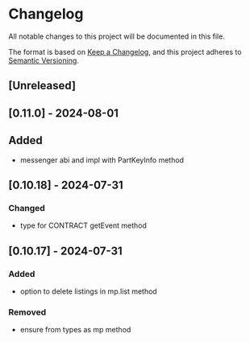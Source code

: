 # Changelog

All notable changes to this project will be documented in this file.

The format is based on [Keep a Changelog](https://keepachangelog.com/en/1.1.0/),
and this project adheres to [Semantic Versioning](https://semver.org/spec/v2.0.0.html).

## [Unreleased]

## [0.11.0] - 2024-08-01

## Added

- messenger abi and impl with PartKeyInfo method

## [0.10.18] - 2024-07-31

### Changed

- type for CONTRACT getEvent method

## [0.10.17] - 2024-07-31

### Added

- option to delete listings in mp.list method

### Removed

- ensure from types as mp method
